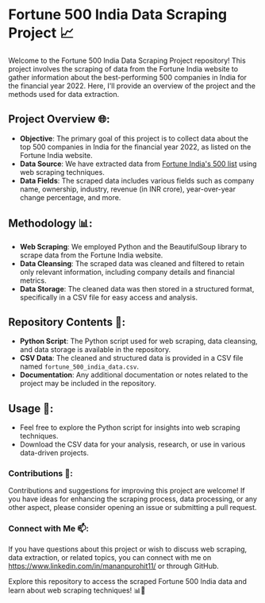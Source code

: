 # Fortune 500 India Data Scraping Project 📈

Welcome to the Fortune 500 India Data Scraping Project repository! This project involves the scraping of data from the Fortune India website to gather information about the best-performing 500 companies in India for the financial year 2022. Here, I'll provide an overview of the project and the methods used for data extraction.

## Project Overview 🌐:
- **Objective**: The primary goal of this project is to collect data about the top 500 companies in India for the financial year 2022, as listed on the Fortune India website.
- **Data Source**: We have extracted data from [Fortune India's 500 list](https://www.fortuneindia.com/fortune-500/company-listing/?year=2022) using web scraping techniques.
- **Data Fields**: The scraped data includes various fields such as company name, ownership, industry, revenue (in INR crore), year-over-year change percentage, and more.

## Methodology 📊:
- **Web Scraping**: We employed Python and the BeautifulSoup library to scrape data from the Fortune India website.
- **Data Cleansing**: The scraped data was cleaned and filtered to retain only relevant information, including company details and financial metrics.
- **Data Storage**: The cleaned data was then stored in a structured format, specifically in a CSV file for easy access and analysis.

## Repository Contents 📁:
- **Python Script**: The Python script used for web scraping, data cleansing, and data storage is available in the repository.
- **CSV Data**: The cleaned and structured data is provided in a CSV file named `fortune_500_india_data.csv`.
- **Documentation**: Any additional documentation or notes related to the project may be included in the repository.

## Usage 🚀:
- Feel free to explore the Python script for insights into web scraping techniques.
- Download the CSV data for your analysis, research, or use in various data-driven projects.

### Contributions 🤝:
Contributions and suggestions for improving this project are welcome! If you have ideas for enhancing the scraping process, data processing, or any other aspect, please consider opening an issue or submitting a pull request.

### Connect with Me 📫:
If you have questions about this project or wish to discuss web scraping, data extraction, or related topics, you can connect with me on https://www.linkedin.com/in/mananpurohit11/ or through GitHub.

Explore this repository to access the scraped Fortune 500 India data and learn about web scraping techniques! 📊🚀


